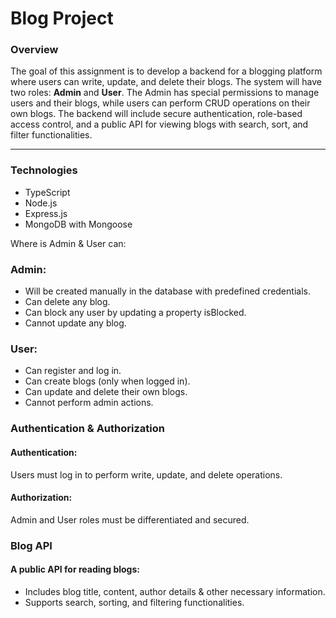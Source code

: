 # Blog Project

### Overview

The goal of this assignment is to develop a backend for a blogging platform where users can write, update, and delete their blogs. The system will have two roles: **Admin** and **User**. The Admin has special permissions to manage users and their blogs, while users can perform CRUD operations on their own blogs. The backend will include secure authentication, role-based access control, and a public API for viewing blogs with search, sort, and filter functionalities.

---

### Technologies

- TypeScript
- Node.js
- Express.js
- MongoDB with Mongoose

Where is Admin & User can:

### Admin:

- Will be created manually in the database with predefined credentials.
- Can delete any blog.
- Can block any user by updating a property isBlocked.
- Cannot update any blog.

### User:

- Can register and log in.
- Can create blogs (only when logged in).
- Can update and delete their own blogs.
- Cannot perform admin actions.

### Authentication & Authorization

#### Authentication:

Users must log in to perform write, update, and delete operations.

#### Authorization:

Admin and User roles must be differentiated and secured.

### Blog API

#### A public API for reading blogs:

- Includes blog title, content, author details & other necessary information.
- Supports search, sorting, and filtering functionalities.
